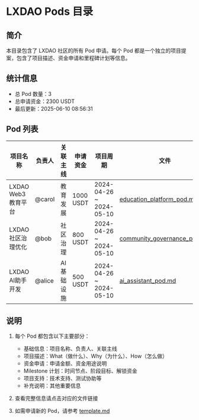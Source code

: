 # LXDAO Pods 目录

## 简介

本目录包含了 LXDAO 社区的所有 Pod 申请。每个 Pod 都是一个独立的项目提案，包含了项目描述、资金申请和里程碑计划等信息。

## 统计信息

<!-- BEGIN_STATS -->
- 总 Pod 数量：3
- 总申请资金：2300 USDT
- 最后更新：2025-06-10 08:56:31
<!-- END_STATS -->

## Pod 列表

<!-- BEGIN_TABLE -->
| 项目名称 | 负责人 | 关联主线 | 申请资金 | 项目周期 | 文件 |
|---------|--------|----------|----------|----------|------|
| LXDAO Web3教育平台 | @carol | 教育发展 | 1000 USDT | 2024-04-26 ~ 2024-05-10 | [education_platform_pod.md](pods/education_platform_pod.md) |
| LXDAO社区治理优化 | @bob | 社区治理 | 800 USDT | 2024-04-26 ~ 2024-05-10 | [community_governance_pod.md](pods/community_governance_pod.md) |
| LXDAO AI助手开发 | @alice | AI基础设施 | 500 USDT | 2024-04-26 ~ 2024-05-10 | [ai_assistant_pod.md](pods/ai_assistant_pod.md) |
<!-- END_TABLE -->

## 说明

1. 每个 Pod 都包含以下主要部分：
   - 基础信息：项目名称、负责人、关联主线
   - 项目描述：What（做什么）、Why（为什么）、How（怎么做）
   - 资金申请：申请金额、资金用途说明
   - Milestone 计划：时间节点、阶段目标、解锁资金
   - 项目支持：技术支持、测试协助等
   - 补充说明：其他重要信息

2. 查看完整信息请点击对应的文件链接
3. 如需申请新的 Pod，请参考 [template.md](pods/template.md)
